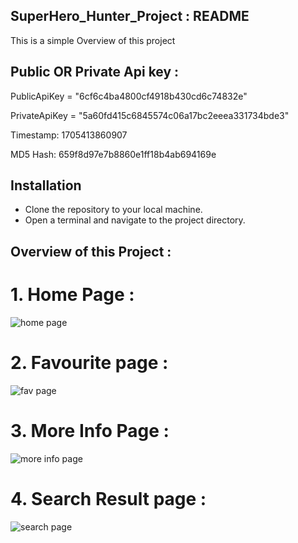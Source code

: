 ## SuperHero_Hunter_Project : README

 This is a simple Overview of this project

## Public OR Private Api key :

 PublicApiKey = "6cf6c4ba4800cf4918b430cd6c74832e"
 
 PrivateApiKey = "5a60fd415c6845574c06a17bc2eeea331734bde3"

 Timestamp: 1705413860907
 
 MD5 Hash: 659f8d97e7b8860e1ff18b4ab694169e

## Installation

- Clone the repository to your local machine.
- Open a terminal and navigate to the project directory.

## Overview of this Project :

# 1. Home Page :

![home page](https://github.com/bharatlal124/SuperHero_hunter_project/assets/127212425/2e650fa4-e451-403e-b23d-8a35471f5e70)

# 2. Favourite page :

![fav page](https://github.com/bharatlal124/SuperHero_hunter_project/assets/127212425/1aa64bfa-194b-4136-867a-ca879c57a1fe)

# 3. More Info Page :

![more info page](https://github.com/bharatlal124/SuperHero_hunter_project/assets/127212425/fdf9f6eb-5186-43fe-a848-a7d0f0367967)

# 4. Search Result page :

![search page](https://github.com/bharatlal124/SuperHero_hunter_project/assets/127212425/5c3cb3d4-22c5-4f05-9a1e-8cad93187070)


